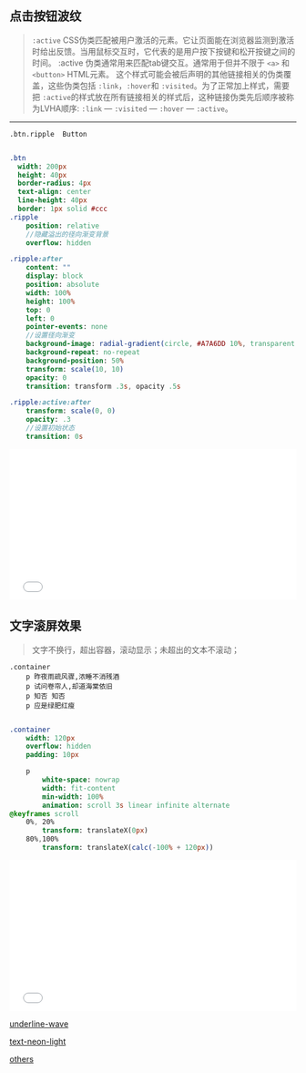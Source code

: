 ## 点击按钮波纹
>`:active` CSS伪类匹配被用户激活的元素。它让页面能在浏览器监测到激活时给出反馈。当用鼠标交互时，它代表的是用户按下按键和松开按键之间的时间。 :active 伪类通常用来匹配tab键交互。通常用于但并不限于 `<a>` 和 `<button>` HTML元素。
这个样式可能会被后声明的其他链接相关的伪类覆盖，这些伪类包括 `:link`，`:hover`和 `:visited`。为了正常加上样式，需要把 `:active`的样式放在所有链接相关的样式后，这种链接伪类先后顺序被称为LVHA顺序: `:link`
 — `:visited` — `:hover` — `:active`。

---

```pug
.btn.ripple  Button
```
```sass

.btn
  width: 200px
  height: 40px
  border-radius: 4px
  text-align: center
  line-height: 40px
  border: 1px solid #ccc
.ripple
    position: relative
    //隐藏溢出的径向渐变背景
    overflow: hidden

.ripple:after
    content: ""
    display: block
    position: absolute
    width: 100%
    height: 100%
    top: 0
    left: 0
    pointer-events: none
    //设置径向渐变
    background-image: radial-gradient(circle, #A7A6DD 10%, transparent 10.01%)
    background-repeat: no-repeat
    background-position: 50%
    transform: scale(10, 10)
    opacity: 0
    transition: transform .3s, opacity .5s

.ripple:active:after
    transform: scale(0, 0)
    opacity: .3
    //设置初始状态
    transition: 0s

```
<iframe height="265" style="width: 100%;" scrolling="no" title="CSS实现按钮点击波纹效果" src="//codepen.io/fanlinqiang/embed/gEJvrj/?height=265&theme-id=0&default-tab=css,result" frameborder="no" allowtransparency="true" allowfullscreen="true">
  See the Pen <a href='https://codepen.io/fanlinqiang/pen/gEJvrj/'>CSS实现按钮点击波纹效果</a> by flqbestboy
  (<a href='https://codepen.io/fanlinqiang'>@fanlinqiang</a>) on <a href='https://codepen.io'>CodePen</a>.
</iframe>

## 文字滚屏效果
>文字不换行，超出容器，滚动显示；未超出的文本不滚动；

```pug
.container
    p 昨夜雨疏风骤,浓睡不消残酒
    p 试问卷帘人,却道海棠依旧
    p 知否 知否
    p 应是绿肥红瘦
```

```sass

.container
    width: 120px
    overflow: hidden
    padding: 10px

    p
        white-space: nowrap
        width: fit-content
        min-width: 100%
        animation: scroll 3s linear infinite alternate
@keyframes scroll
    0%, 20%
        transform: translateX(0px)
    80%,100%
        transform: translateX(calc(-100% + 120px))


```

<iframe height="265" style="width: 100%;" scrolling="no" title="文字滚屏效果" src="//codepen.io/fanlinqiang/embed/bJbZwO/?height=265&theme-id=0&default-tab=css,result" frameborder="no" allowtransparency="true" allowfullscreen="true">
  See the Pen <a href='https://codepen.io/fanlinqiang/pen/bJbZwO/'>文字滚屏效果</a> by flqbestboy
  (<a href='https://codepen.io/fanlinqiang'>@fanlinqiang</a>) on <a href='https://codepen.io'>CodePen</a>.
</iframe>


[underline-wave](./underline-wave.md ':include')

[text-neon-light](./text-neon-light.md ':include')



[others](./others.md ':include')

